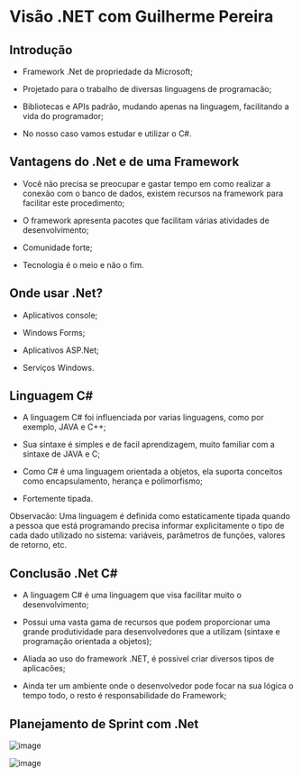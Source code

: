 # Visão .NET com Guilherme Pereira

## Introdução

- Framework .Net de propriedade da Microsoft;

- Projetado para o trabalho de diversas linguagens de programacão;

- Bibliotecas e APIs padrão, mudando apenas na linguagem, facilitando a vida do programador;

- No nosso caso vamos estudar e utilizar o C#.


## Vantagens do .Net e de uma Framework

- Você não precisa se preocupar e gastar tempo em como realizar a conexão com o banco de dados, existem recursos na framework para facilitar este procedimento;

- O framework apresenta pacotes que facilitam várias atividades de
desenvolvimento;

- Comunidade forte;

- Tecnologia é o meio e não o fim.

## Onde usar .Net?

- Aplicativos console;

- Windows Forms;

- Aplicativos ASP.Net;

- Serviços Windows.

## Linguagem C#

- A linguagem C# foi influenciada por varias linguagens, como por exemplo, JAVA e C++;

- Sua sintaxe é simples e de facil aprendizagem, muito familiar com a sintaxe de JAVA e C;

- Como C# é uma linguagem orientada a objetos, ela suporta conceitos como encapsulamento, herança e polimorfismo;

- Fortemente tipada.

Observacão: Uma linguagem é definida como estaticamente tipada quando a pessoa que está programando precisa informar explicitamente o tipo de cada dado utilizado no sistema: variáveis, parâmetros de funções, valores de retorno, etc.

## Conclusão .Net C#

- A linguagem C# é uma linguagem que visa facilitar muito o desenvolvimento;

- Possui uma vasta gama de recursos que podem proporcionar uma grande produtividade para desenvolvedores que a utilizam (sintaxe e programação orientada a objetos);

- Aliada ao uso do framework .NET, é possivel criar diversos tipos de aplicacões;

- Ainda ter um ambiente onde o desenvolvedor pode focar na sua lógica o tempo todo, o resto é responsabilidade do Framework;

## Planejamento de Sprint com .Net

![image](https://user-images.githubusercontent.com/86172286/203321452-1b5ea647-d4a3-4ef7-af24-69024e38109d.png)

![image](https://user-images.githubusercontent.com/86172286/203321322-a850220e-9aa4-4c79-923d-11ea830a6670.png)


